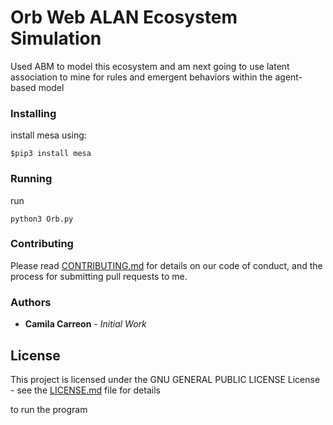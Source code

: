 # Orb Web ALAN Ecosystem Simulation
Used ABM to model this ecosystem and am next going to use latent association to mine for rules and emergent behaviors within the agent-based model


### Installing

install mesa 
using:
```
$pip3 install mesa
```
### Running
run 
```
python3 Orb.py
```
### Contributing
Please read [CONTRIBUTING.md](https://gist.github.com/PurpleBooth/b24679402957c63ec426) for details on our code of conduct, and the process for submitting pull requests to me.

### Authors
* **Camila Carreon** - *Initial Work*

## License

This project is licensed under the GNU GENERAL PUBLIC LICENSE License - see the [LICENSE.md](LICENSE.md) file for details

to run the program 
